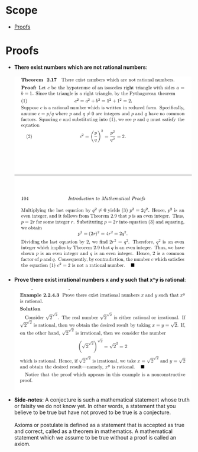 # Scope

- [Proofs](#proofs)


# Proofs


- **There exist numbers which are not rational numbers**: \
\
![proof-1](day28-proof-1.png)

- **Prove there exist irrational numbers x and y such that x^y is rational**: \
\
![proof-2](day28-proof-2.png)

- **Side-notes**: A conjecture is such a mathematical statement whose truth or falsity we do not know yet. In other words, a statement that you believe to be true but have not proved to be true is a conjecture. \
\
Axioms or postulate is defined as a statement that is accepted as true and correct, called as a theorem in mathematics. A mathematical statement which we assume to be true without a proof is called an axiom.
